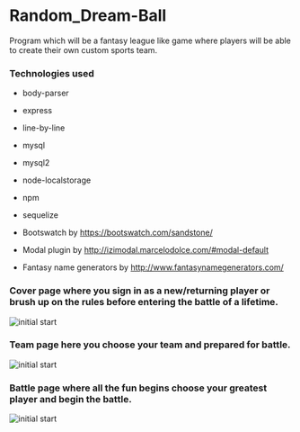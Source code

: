 # Random_Dream-Ball
Program which will be a fantasy league like game where players will be able to create their own custom sports team.

### Technologies used
- body-parser
- express
- line-by-line
- mysql
- mysql2
- node-localstorage
- npm
- sequelize

- Bootswatch by https://bootswatch.com/sandstone/
- Modal plugin by http://izimodal.marcelodolce.com/#modal-default
- Fantasy name generators by http://www.fantasynamegenerators.com/


### Cover page where you sign in as a new/returning player or brush up on the rules before entering the battle of a lifetime.  
![initial start](/screenshots/coverscreen.png)


### Team page here you choose your team and prepared for battle.
![initial start](/screenshots/teamEdit.png)


### Battle page where all the fun begins choose your greatest player and begin the battle.
![initial start](/screenshots/Battle.png)
